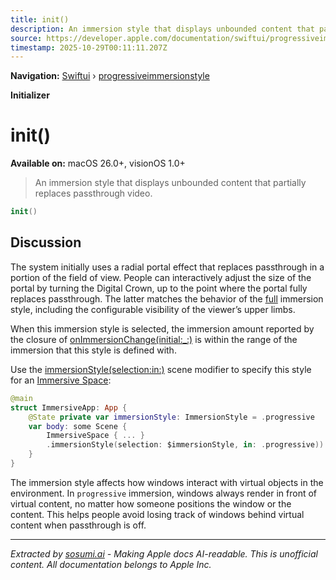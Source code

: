 ```yaml
---
title: init()
description: An immersion style that displays unbounded content that partially replaces passthrough video.
source: https://developer.apple.com/documentation/swiftui/progressiveimmersionstyle/init()
timestamp: 2025-10-29T00:11:11.207Z
---
```


**Navigation:** [Swiftui](/documentation/swiftui) › [progressiveimmersionstyle](/documentation/swiftui/progressiveimmersionstyle)

**Initializer**

# init()

**Available on:** macOS 26.0+, visionOS 1.0+

> An immersion style that displays unbounded content that partially replaces passthrough video.

```swift
init()
```

## Discussion

The system initially uses a radial portal effect that replaces passthrough in a portion of the field of view. People can interactively adjust the size of the portal by turning the Digital Crown, up to the point where the portal fully replaces passthrough. The latter matches the behavior of the [full](/documentation/swiftui/immersionstyle/full) immersion style, including the configurable visibility of the viewer’s upper limbs.

When this immersion style is selected, the immersion amount reported by the closure of [onImmersionChange(initial:_:)](/documentation/swiftui/view/onimmersionchange(initial:_:)) is within the range of the immersion that this style is defined with.

Use the [immersionStyle(selection:in:)](/documentation/swiftui/scene/immersionstyle(selection:in:)) scene modifier to specify this style for an [Immersive Space](/documentation/swiftui/immersivespace):

```swift
@main
struct ImmersiveApp: App {
    @State private var immersionStyle: ImmersionStyle = .progressive
    var body: some Scene {
        ImmersiveSpace { ... }
        .immersionStyle(selection: $immersionStyle, in: .progressive))
    }
}
```

The immersion style affects how windows interact with virtual objects in the environment. In `progressive` immersion, windows always render in front of virtual content, no matter how someone positions the window or the content. This helps people avoid losing track of windows behind virtual content when passthrough is off.

---

*Extracted by [sosumi.ai](https://sosumi.ai) - Making Apple docs AI-readable.*
*This is unofficial content. All documentation belongs to Apple Inc.*
